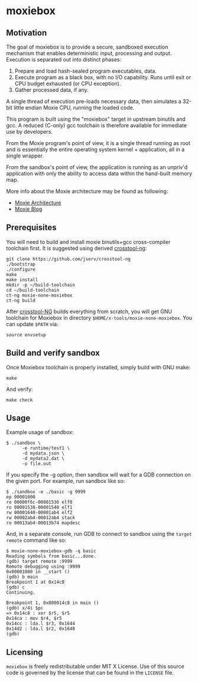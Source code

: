 # moxiebox

## Motivation

The goal of moxiebox is to provide a secure, sandboxed execution
mechanism that enables deterministic input, processing and output.
Execution is separated out into distinct phases:

1. Prepare and load hash-sealed program executables, data.
2. Execute program as a black box, with no I/O capability.
   Runs until exit or CPU budget exhausted (or CPU exception).
3. Gather processed data, if any.

A single thread of execution pre-loads necessary data, then simulates a
32-bit little endian Moxie CPU, running the loaded code.

This program is built using the "moxiebox" target in upstream binutils
and gcc.  A reduced (C-only) gcc toolchain is therefore available for
immediate use by developers.

From the Moxie program's point of view, it is a single thread running
as root and is essentially the entire operating system kernel +
application, all in a single wrapper.

From the sandbox's point of view, the application is running as an
unpriv'd application with only the ability to access data within the
hand-built memory map.

More info about the Moxie architecture may be found as following:
* [Moxie Architecture](http://moxielogic.org/blog/pages/architecture.html)
* [Moxie Blog](http://moxielogic.org/blog)


## Prerequisites

You will need to build and install moxie binutils+gcc cross-compiler
toolchain first. It is suggested using derived [crosstool-ng](https://github.com/jserv/crosstool-ng):

    git clone https://github.com/jserv/crosstool-ng
    ./bootstrap
    ./configure
    make
    make install
    mkdir -p ~/build-toolchain
    cd ~/build-toolchain
    ct-ng moxie-none-moxiebox
    ct-ng build

After [crosstool-NG](https://crosstool-ng.github.io/docs/) builds everything
from scratch, you will get GNU toolchain for Moxiebox in directory
`$HOME/x-tools/moxie-none-moxiebox`. You can update `$PATH` via:

    source envsetup


## Build and verify sandbox

Once Moxiebox toolchain is properly installed, simply build with GNU make:

    make

And verify:

    make check


## Usage

Example usage of sandbox:

    $ ./sandbox \
          -e runtime/test1 \
          -d mydata.json \
          -d mydata2.dat \
          -o file.out

If you specify the -g <port> option, then sandbox will wait for a GDB
connection on the given port.  For example, run sandbox like so:

    $ ./sandbox -e ./basic -g 9999
    ep 00001000
    ro 00000f6c-00001536 elf0
    ro 00001538-00001540 elf1
    rw 00001640-00001ab4 elf2
    rw 00002ab4-00012ab4 stack
    ro 00013ab4-00013b74 mapdesc
    
And, in a separate console, run GDB to connect to sandbox using the
`target remote` command like so:

    $ moxie-none-moxiebox-gdb -q basic
    Reading symbols from basic...done.
    (gdb) target remote :9999
    Remote debugging using :9999
    0x00001000 in __start ()
    (gdb) b main
    Breakpoint 1 at 0x14c8
    (gdb) c
    Continuing.
    
    Breakpoint 1, 0x000014c8 in main ()
    (gdb) x/4i $pc
    => 0x14c8 : xor $r5, $r5
    0x14ca : mov $r4, $r5
    0x14cc : lda.l $r3, 0x1644
    0x14d2 : lda.l $r2, 0x1648
    (gdb)


## Licensing
`moxiebox` is freely redistributable under MIT X License.
Use of this source code is governed by the license that can be found
in the `LICENSE` file.
